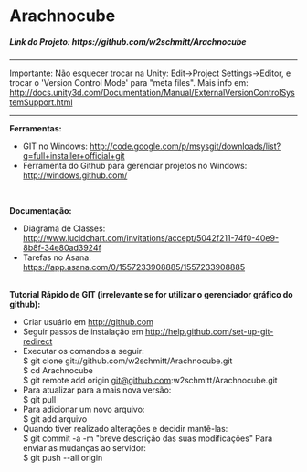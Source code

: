 Arachnocube 
=========
<h5> Link do Projeto: https://github.com/w2schmitt/Arachnocube </h5>

---
Importante: Não esquecer trocar na Unity: Edit->Project Settings->Editor, e trocar o 'Version Control Mode' para "meta files".
Mais info em: http://docs.unity3d.com/Documentation/Manual/ExternalVersionControlSystemSupport.html

---

<b>Ferramentas:</b>
  - GIT no Windows: http://code.google.com/p/msysgit/downloads/list?q=full+installer+official+git
  - Ferramenta do Github para gerenciar projetos no Windows: http://windows.github.com/
<br>

<b>Documentação:</b>
  - Diagrama de Classes: http://www.lucidchart.com/invitations/accept/5042f211-74f0-40e9-8b8f-34e80ad3924f 
  - Tarefas no Asana: https://app.asana.com/0/1557233908885/1557233908885

<br>
<b>Tutorial Rápido de GIT (irrelevante se for utilizar o gerenciador gráfico do github):</b>

 * Criar usuário em http://github.com <br>
 * Seguir passos de instalação em http://help.github.com/set-up-git-redirect
 * Executar os comandos a seguir: <br>
  $ git clone git://github.com/w2schmitt/Arachnocube.git<br>
  $ cd Arachnocube <br>
  $ git remote add origin git@github.com:w2schmitt/Arachnocube.git <br>
 * Para atualizar para a mais nova versão: <br>
  $ git pull
 * Para adicionar um novo arquivo: <br>
  $ git add arquivo
 * Quando tiver realizado alterações e decidir mantê-las: <br>
  $ git commit -a -m "breve descrição das suas modificações"
 Para enviar as mudanças ao servidor: <br>
  $ git push --all origin